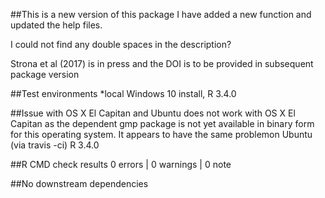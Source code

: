 
##This is a new version of this package
I have added a new function and updated the help files.

I could not find any double spaces in the description?

Strona et al (2017) is in press and the 
DOI is to be provided in subsequent package version

##Test environments
*local Windows 10 install, R 3.4.0

##Issue with OS X El Capitan and Ubuntu
does not work with OS X El Capitan as the dependent gmp package
is not yet available in binary form for this operating system. It appears to 
have the same problemon Ubuntu (via travis -ci) R 3.4.0


##R CMD check results
0 errors | 0 warnings | 0 note

##No downstream dependencies
